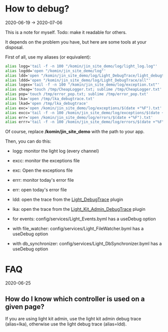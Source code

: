 How to debug?
===========
2020-06-19 -> 2020-07-06



This is a note for myself. Todo: make it readable for others.




It depends on the problem you have, but here are some tools at your disposal.


First of all, use my aliases (or equivalent):


```bash
alias logg='tail -f -n 100 "/komin/jin_site_demo/log/light_log.log"'
alias logdd='open "/komin/jin_site_demo/log"'
alias ldd='open "/komin/jin_site_demo/log/Light_DebugTrace/light_debugtrace.txt"'
alias lddd='open "/komin/jin_site_demo/log/Light_DebugTrace/all"'
alias logex='tail -f -n 100 "/komin/jin_site_demo/log/exception.txt"'
alias cheap='touch /tmp/CheapLogger.txt; sublime /tmp/CheapLogger.txt'
alias pop='touch /tmp/error_pop.txt; sublime /tmp/error_pop.txt'
alias lka='open /tmp/lka_debugtrace.txt'
alias lkad='open /tmp/lka_debugtrace'
alias exc='open /komin/jin_site_demo/log/exceptions/$(date +"%F").txt'
alias excc='tail -f -n 100 /komin/jin_site_demo/log/exceptions/$(date +"%F").txt'
alias err='open /komin/jin_site_demo/log/errors/$(date +"%F").txt'
alias errr='tail -f -n 100 /komin/jin_site_demo/log/errors/$(date +"%F").txt'
```


Of course, replace **/komin/jin_site_demo** with the path to your app.


Then, you can do this:

- logg: monitor the light log (every channel)
- excc: monitor the exceptions file
- exc: Open the exceptions file 
- errr: monitor today's error file
- err: open today's error file
- ldd: open the trace from the [Light_DebugTrace](https://github.com/lingtalfi/Light_DebugTrace) plugin 
- lka: open the trace from the [Light_Kit_Admin_DebugTrace](https://github.com/lingtalfi/Light_Kit_Admin_DebugTrace) plugin 
 
- for events: config/services/Light_Events.byml has a useDebug option
- with file_watcher: config/services/Light_FileWatcher.byml has a useDebug option
- with db_synchronizer: config/services/Light_DbSynchronizer.byml has a useDebug option






FAQ
=========
2020-06-25



How do I know which controller is used on a given page?
---------

If you are using light kit admin, use the light kit admin debug trace (alias=lka),
otherwise use the light debug trace (alias=ldd).








